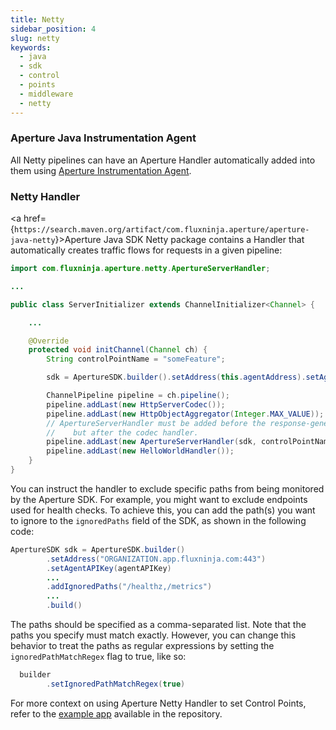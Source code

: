```yaml
---
title: Netty
sidebar_position: 4
slug: netty
keywords:
  - java
  - sdk
  - control
  - points
  - middleware
  - netty
---
```


### Aperture Java Instrumentation Agent

All Netty pipelines can have an Aperture Handler automatically added into them
using [Aperture Instrumentation Agent][javaagent].

### Netty Handler

<a
href={`https://search.maven.org/artifact/com.fluxninja.aperture/aperture-java-netty`}>Aperture
Java SDK Netty package</a> contains a Handler that automatically creates traffic
flows for requests in a given pipeline:

```java
import com.fluxninja.aperture.netty.ApertureServerHandler;

...

public class ServerInitializer extends ChannelInitializer<Channel> {

    ...

    @Override
    protected void initChannel(Channel ch) {
        String controlPointName = "someFeature";

        sdk = ApertureSDK.builder().setAddress(this.agentAddress).setAgentAPIKey(this.agentAPIKey).build();

        ChannelPipeline pipeline = ch.pipeline();
        pipeline.addLast(new HttpServerCodec());
        pipeline.addLast(new HttpObjectAggregator(Integer.MAX_VALUE));
        // ApertureServerHandler must be added before the response-generating HelloWorldHandler,
        //    but after the codec handler.
        pipeline.addLast(new ApertureServerHandler(sdk, controlPointName));
        pipeline.addLast(new HelloWorldHandler());
    }
}
```

You can instruct the handler to exclude specific paths from being monitored by
the Aperture SDK. For example, you might want to exclude endpoints used for
health checks. To achieve this, you can add the path(s) you want to ignore to
the `ignoredPaths` field of the SDK, as shown in the following code:

```java
ApertureSDK sdk = ApertureSDK.builder()
        .setAddress("ORGANIZATION.app.fluxninja.com:443")
        .setAgentAPIKey(agentAPIKey)
        ...
        .addIgnoredPaths("/healthz,/metrics")
        ...
        .build()
```

The paths should be specified as a comma-separated list. Note that the paths you
specify must match exactly. However, you can change this behavior to treat the
paths as regular expressions by setting the `ignoredPathMatchRegex` flag to
true, like so:

```java
  builder
        .setIgnoredPathMatchRegex(true)
```

For more context on using Aperture Netty Handler to set Control Points, refer to
the [example app][netty-example] available in the repository.

[netty-example]:
  https://github.com/fluxninja/aperture-java/blob/releases/aperture-java/v2.1.0/examples/netty-example/src/main/java/com/fluxninja/example/ServerInitializer.java
[javaagent]: /integrations/sdk/java/auto-instrumentation.md
